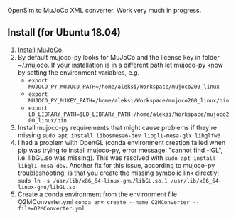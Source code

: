 OpenSim to MuJoCo XML converter. Work very much in progress.

Install (for Ubuntu 18.04)
---

1. [Install MuJoCo](http://mujoco.org)
1. By default mujoco-py looks for MuJoCo and the license key in folder ~/.mujoco. If your installation is in a different path let mujoco-py know by setting the environment variables, e.g. 
    - `export MUJOCO_PY_MUJOCO_PATH=/home/aleksi/Workspace/mujoco200_linux`
    - `export MUJOCO_PY_MJKEY_PATH=/home/aleksi/Workspace/mujoco200_linux/bin`
    - `export LD_LIBRARY_PATH=$LD_LIBRARY_PATH:/home/aleksi/Workspace/mujoco200_linux/bin`
1. Install mujoco-py requirements that might cause problems if they're missing `sudo apt install libosmesa6-dev libgl1-mesa-glx libglfw3`
1. I had a problem with OpenGL (conda environment creation failed when pip was trying to install mujoco-py, error message: "cannot find -lGL", i.e. libGL.so was missing). This was resolved with `sudo apt install libgl1-mesa-dev`. Another fix for this issue, according to mujoco-py troubleshooting, is that you create the missing symbolic link directly: `sudo ln -s /usr/lib/x86_64-linux-gnu/libGL.so.1 /usr/lib/x86_64-linux-gnu/libGL.so` 
1. Create a conda environment from the environment file O2MConverter.yml `conda env create --name O2MConverter --file=O2MConverter.yml`
